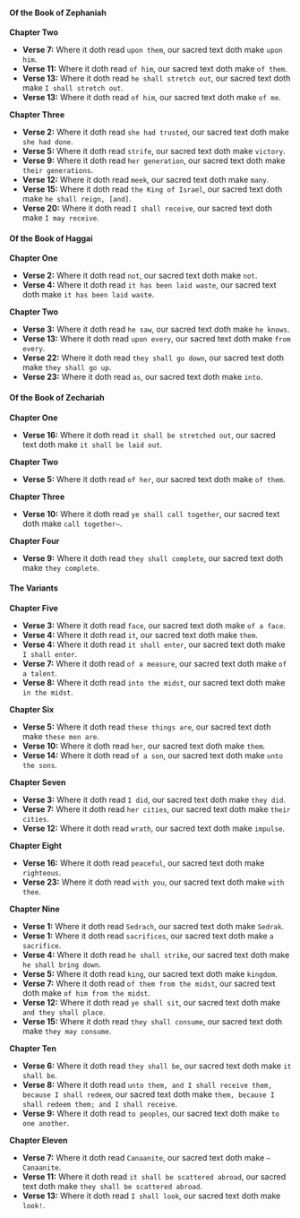 #### **Of the Book of Zephaniah**

**Chapter Two**
*   **Verse 7:** Where it doth read `upon them`, our sacred text doth make `upon him`.
*   **Verse 11:** Where it doth read `of him`, our sacred text doth make `of them`.
*   **Verse 13:** Where it doth read `he shall stretch out`, our sacred text doth make `I shall stretch out`.
*   **Verse 13:** Where it doth read `of him`, our sacred text doth make `of me`.

**Chapter Three**
*   **Verse 2:** Where it doth read `she had trusted`, our sacred text doth make `she had done`.
*   **Verse 5:** Where it doth read `strife`, our sacred text doth make `victory`.
*   **Verse 9:** Where it doth read `her generation`, our sacred text doth make `their generations`.
*   **Verse 12:** Where it doth read `meek`, our sacred text doth make `many`.
*   **Verse 15:** Where it doth read `the King of Israel`, our sacred text doth make `he shall reign, [and]`.
*   **Verse 20:** Where it doth read `I shall receive`, our sacred text doth make `I may receive`.

#### **Of the Book of Haggai**

**Chapter One**
*   **Verse 2:** Where it doth read `not`, our sacred text doth make `not`.
*   **Verse 4:** Where it doth read `it has been laid waste`, our sacred text doth make `it has been laid waste`.

**Chapter Two**
*   **Verse 3:** Where it doth read `he saw`, our sacred text doth make `he knows`.
*   **Verse 13:** Where it doth read `upon every`, our sacred text doth make `from every`.
*   **Verse 22:** Where it doth read `they shall go down`, our sacred text doth make `they shall go up`.
*   **Verse 23:** Where it doth read `as`, our sacred text doth make `into`.

#### **Of the Book of Zechariah**

**Chapter One**
*   **Verse 16:** Where it doth read `it shall be stretched out`, our sacred text doth make `it shall be laid out`.

**Chapter Two**
*   **Verse 5:** Where it doth read `of her`, our sacred text doth make `of them`.

**Chapter Three**
*   **Verse 10:** Where it doth read `ye shall call together`, our sacred text doth make `call together—`.

**Chapter Four**
*   **Verse 9:** Where it doth read `they shall complete`, our sacred text doth make `they complete`.

#### **The Variants**

**Chapter Five**
*   **Verse 3:** Where it doth read `face`, our sacred text doth make `of a face`.
*   **Verse 4:** Where it doth read `it`, our sacred text doth make `them`.
*   **Verse 4:** Where it doth read `it shall enter`, our sacred text doth make `I shall enter`.
*   **Verse 7:** Where it doth read `of a measure`, our sacred text doth make `of a talent`.
*   **Verse 8:** Where it doth read `into the midst`, our sacred text doth make `in the midst`.

**Chapter Six**
*   **Verse 5:** Where it doth read `these things are`, our sacred text doth make `these men are`.
*   **Verse 10:** Where it doth read `her`, our sacred text doth make `them`.
*   **Verse 14:** Where it doth read `of a son`, our sacred text doth make `unto the sons`.

**Chapter Seven**
*   **Verse 3:** Where it doth read `I did`, our sacred text doth make `they did`.
*   **Verse 7:** Where it doth read `her cities`, our sacred text doth make `their cities`.
*   **Verse 12:** Where it doth read `wrath`, our sacred text doth make `impulse`.

**Chapter Eight**
*   **Verse 16:** Where it doth read `peaceful`, our sacred text doth make `righteous`.
*   **Verse 23:** Where it doth read `with you`, our sacred text doth make `with thee`.

**Chapter Nine**
*   **Verse 1:** Where it doth read `Sedrach`, our sacred text doth make `Sedrak`.
*   **Verse 1:** Where it doth read `sacrifices`, our sacred text doth make `a sacrifice`.
*   **Verse 4:** Where it doth read `he shall strike`, our sacred text doth make `he shall bring down`.
*   **Verse 5:** Where it doth read `king`, our sacred text doth make `kingdom`.
*   **Verse 7:** Where it doth read `of them from the midst`, our sacred text doth make `of him from the midst`.
*   **Verse 12:** Where it doth read `ye shall sit`, our sacred text doth make `and they shall place`.
*   **Verse 15:** Where it doth read `they shall consume`, our sacred text doth make `they may consume`.

**Chapter Ten**
*   **Verse 6:** Where it doth read `they shall be`, our sacred text doth make `it shall be`.
*   **Verse 8:** Where it doth read `unto them, and I shall receive them, because I shall redeem`, our sacred text doth make `them, because I shall redeem them; and I shall receive`.
*   **Verse 9:** Where it doth read `to peoples`, our sacred text doth make `to one another`.

**Chapter Eleven**
*   **Verse 7:** Where it doth read `Canaanite`, our sacred text doth make `—Canaanite`.
*   **Verse 11:** Where it doth read `it shall be scattered abroad`, our sacred text doth make `they shall be scattered abroad`.
*   **Verse 13:** Where it doth read `I shall look`, our sacred text doth make `look!`.